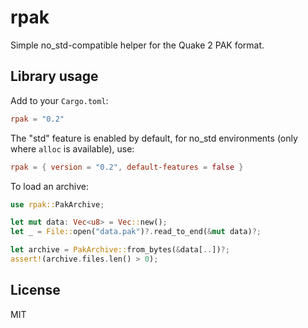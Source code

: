 # rpak

Simple no\_std-compatible helper for the Quake 2 PAK format.

## Library usage

Add to your `Cargo.toml`:

```toml
rpak = "0.2"
```

The "std" feature is enabled by default, for no\_std environments (only where
`alloc` is available), use:

```toml
rpak = { version = "0.2", default-features = false }
```

To load an archive:

```rust
use rpak::PakArchive;

let mut data: Vec<u8> = Vec::new();
let _ = File::open("data.pak")?.read_to_end(&mut data)?;

let archive = PakArchive::from_bytes(&data[..])?;
assert!(archive.files.len() > 0);
```

## License

MIT
